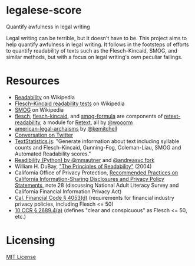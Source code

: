 # legalese-score
Quantify awfulness in legal writing

Legal writing can be terrible, but it doesn't have to be. This project aims to help quantify awfulness in legal writing. It follows in the footsteps of efforts to quantify readability of texts such as the Flesch–Kincaid, SMOG, and similar methods, but with a focus on legal writing's own peculiar failings.

# Resources

* [Readability](https://en.wikipedia.org/wiki/Readability) on Wikipedia
* [Flesch–Kincaid readability tests](https://en.wikipedia.org/wiki/Flesch%E2%80%93Kincaid_readability_tests) on Wikipedia
* [SMOG](https://en.wikipedia.org/wiki/SMOG) on Wikipedia
* [flesch](https://github.com/wooorm/flesch), [flesch-kincaid](https://github.com/wooorm/flesch-kincaid), and [smog-formula](https://github.com/wooorm/smog-formula) are components of [retext-readability](https://github.com/wooorm/retext-readability), a module for [Retext](https://github.com/wooorm/retext), all by [@wooorm](https://github.com/wooorm)
* [american-legal-archaisms](https://github.com/kemitchell/american-legal-archaisms) by [@kemitchell](https://github.com/kemitchell)
* [Conversation on Twitter](https://twitter.com/anseljh/status/699775323173314560)
* [TextStatistics.js](https://github.com/cgiffard/TextStatistics.js): "Generate information about text including syllable counts and Flesch-Kincaid, Gunning-Fog, Coleman-Liau, SMOG and Automated Readability scores."
* [Readibility (Python) by @mmautner](https://github.com/mmautner/readability) and [@andreasvc fork](https://github.com/andreasvc/readability)
* William H. DuBay, ["The Principles of Readability"](http://en.copian.ca/library/research/readab/readab.pdf) (2004)
* California Office of Privacy Protection, [Recommended Practices on California Information-Sharing Disclosures and Privacy Policy Statements](https://oag.ca.gov/sites/all/files/agweb/pdfs/privacy/COPP_bus_reportinfo_sharing1.pdf?), note 28 (discussing National Adult Literacy Survey and California Financial Information Privacy Act)
* [Cal. Financial Code § 4053(d)](https://leginfo.legislature.ca.gov/faces/codes_displaySection.xhtml?sectionNum=4053.&lawCode=FIN) (requirements for financial industry privacy policies, including Flesch <= 50)
* [10 CCR § 2689.4(a)](https://govt.westlaw.com/calregs/Document/IA32AD2E0D49211DEBC02831C6D6C108E?contextData=%28sc.Search%29&rank=1&originationContext=Search+Result&navigationPath=Search%2fv3%2fsearch%2fresults%2fnavigation%2fi0ad6005600000153a03219749e53828e%3fstartIndex%3d1%26Nav%3dREGULATION_PUBLICVIEW%26contextData%3d%28sc.Default%29&list=REGULATION_PUBLICVIEW&transitionType=SearchItem&listSource=Search&viewType=FullText&t_T1=10&t_T2=2689.4&t_S1=CA+ADC+s) (defines "clear and conspicuous" as Flesch <= 50, etc.)

# Licensing

[MIT License](LICENSE)
